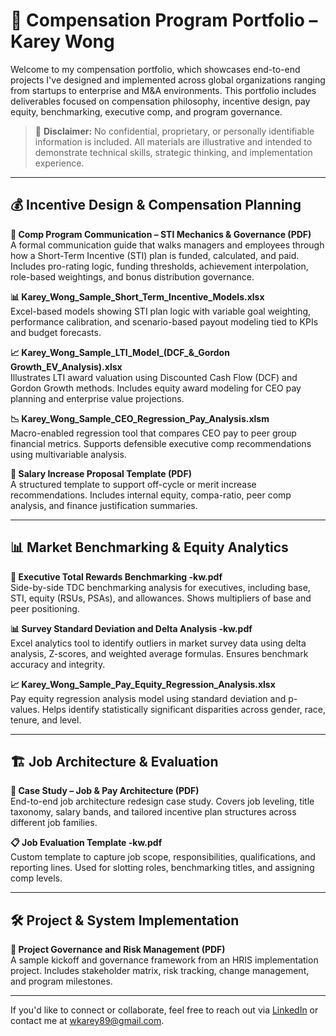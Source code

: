# 🧾 Compensation Program Portfolio – Karey Wong

Welcome to my compensation portfolio, which showcases end-to-end projects I've designed and implemented across global organizations ranging from startups to enterprise and M&A environments. This portfolio includes deliverables focused on compensation philosophy, incentive design, pay equity, benchmarking, executive comp, and program governance.

> 🔐 **Disclaimer:** No confidential, proprietary, or personally identifiable information is included. All materials are illustrative and intended to demonstrate technical skills, strategic thinking, and implementation experience.

---

## 💰 Incentive Design & Compensation Planning

**📄 Comp Program Communication – STI Mechanics & Governance (PDF)**  
A formal communication guide that walks managers and employees through how a Short-Term Incentive (STI) plan is funded, calculated, and paid. Includes pro-rating logic, funding thresholds, achievement interpolation, role-based weightings, and bonus distribution governance.

**📊 Karey_Wong_Sample_Short_Term_Incentive_Models.xlsx**  
Excel-based models showing STI plan logic with variable goal weighting, performance calibration, and scenario-based payout modeling tied to KPIs and budget forecasts.

**📈 Karey_Wong_Sample_LTI_Model_(DCF_&_Gordon Growth_EV_Analysis).xlsx**  
Illustrates LTI award valuation using Discounted Cash Flow (DCF) and Gordon Growth methods. Includes equity award modeling for CEO pay planning and enterprise value projections.

**📉 Karey_Wong_Sample_CEO_Regression_Pay_Analysis.xlsm**  
Macro-enabled regression tool that compares CEO pay to peer group financial metrics. Supports defensible executive comp recommendations using multivariable analysis.

**📄 Salary Increase Proposal Template (PDF)**  
A structured template to support off-cycle or merit increase recommendations. Includes internal equity, compa-ratio, peer comp analysis, and finance justification summaries.

---

## 📊 Market Benchmarking & Equity Analytics

**📄 Executive Total Rewards Benchmarking -kw.pdf**  
Side-by-side TDC benchmarking analysis for executives, including base, STI, equity (RSUs, PSAs), and allowances. Shows multipliers of base and peer positioning.

**📊 Survey Standard Deviation and Delta Analysis -kw.pdf**  
Excel analytics tool to identify outliers in market survey data using delta analysis, Z-scores, and weighted average formulas. Ensures benchmark accuracy and integrity.

**📈 Karey_Wong_Sample_Pay_Equity_Regression_Analysis.xlsx**  
Pay equity regression analysis model using standard deviation and p-values. Helps identify statistically significant disparities across gender, race, tenure, and level.

---

## 🏗️ Job Architecture & Evaluation

**📄 Case Study – Job & Pay Architecture (PDF)**  
End-to-end job architecture redesign case study. Covers job leveling, title taxonomy, salary bands, and tailored incentive plan structures across different job families.

**📋 Job Evaluation Template -kw.pdf**  
Custom template to capture job scope, responsibilities, qualifications, and reporting lines. Used for slotting roles, benchmarking titles, and assigning comp levels.

---

## 🛠️ Project & System Implementation

**📄 Project Governance and Risk Management (PDF)**  
A sample kickoff and governance framework from an HRIS implementation project. Includes stakeholder matrix, risk tracking, change management, and program milestones.

---

If you'd like to connect or collaborate, feel free to reach out via [LinkedIn](https://www.linkedin.com/in/kareywong) or contact me at wkarey89@gmail.com.
